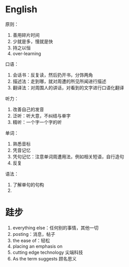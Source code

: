 # English

原则：

1. 善用碎片时间
2. 少就是多，慢就是快
3. 持之以恒
4. over-learning

口语：

1. 会话书：反复读，然后扔开书，分饰两角
2. 描述法：走到哪，就对周遭的所见所闻进行描述
3. 翻译法：对周围人的讲话，对看到的文字进行口语化翻译

听力：

1. 改善自己的发音
2. 泛听：听大意，不纠结与单字
3. 精听：一个字一个字的听

单词：

1. 熟悉音标
2. 凭音记忆
3. 凭句记忆：注意单词周遭用法，例如相关短语，自行造句
4. 反复

语法：

1. 了解单句的句构
2. 

# 跬步

1. everything else：任何别的事情，其他一切
2. posting：消息，帖子
3. the ease of：轻松
4. placing an emphasis on
5. cutting edge technology 尖端科技
6. As the term suggests 顾名思义